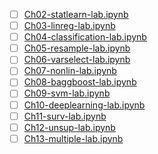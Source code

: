 - [ ] [Ch02-statlearn-lab.ipynb](Ch02-statlearn-lab.ipynb)
- [ ] [Ch03-linreg-lab.ipynb](Ch03-linreg-lab.ipynb)
- [ ] [Ch04-classification-lab.ipynb](Ch04-classification-lab.ipynb)
- [ ] [Ch05-resample-lab.ipynb](Ch05-resample-lab.ipynb)
- [ ] [Ch06-varselect-lab.ipynb](Ch06-varselect-lab.ipynb)
- [ ] [Ch07-nonlin-lab.ipynb](Ch07-nonlin-lab.ipynb)
- [ ] [Ch08-baggboost-lab.ipynb](Ch08-baggboost-lab.ipynb)
- [ ] [Ch09-svm-lab.ipynb](Ch09-svm-lab.ipynb)
- [ ] [Ch10-deeplearning-lab.ipynb](Ch10-deeplearning-lab.ipynb)
- [ ] [Ch11-surv-lab.ipynb](Ch11-surv-lab.ipynb)
- [ ] [Ch12-unsup-lab.ipynb](Ch12-unsup-lab.ipynb)
- [ ] [Ch13-multiple-lab.ipynb](Ch13-multiple-lab.ipynb)